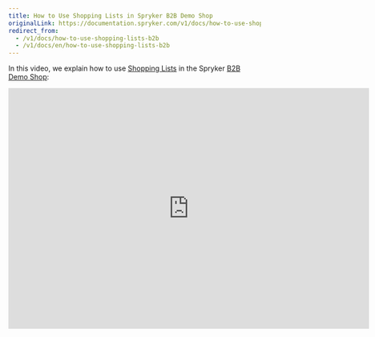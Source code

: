 ```yaml
---
title: How to Use Shopping Lists in Spryker B2B Demo Shop
originalLink: https://documentation.spryker.com/v1/docs/how-to-use-shopping-lists-b2b
redirect_from:
  - /v1/docs/how-to-use-shopping-lists-b2b
  - /v1/docs/en/how-to-use-shopping-lists-b2b
---
```


In this video, we explain how to use [Shopping Lists](https://documentation.spryker.com/v1/docs/multiple-shared-shopping-lists) in the Spryker [B2B Demo Shop](https://documentation.spryker.com/v1/docs/demoshops#b2b-demo-shop):

<iframe src="https://fast.wistia.net/embed/iframe/zk32pr3lgt" title="How to use Shopping Lists in Spryker" allowtransparency="true" frameborder="0" scrolling="no" class="wistia_embed" name="wistia_embed" allowfullscreen="0" mozallowfullscreen="0" webkitallowfullscreen="0" oallowfullscreen="0" msallowfullscreen="0" width="720" height="480"></iframe>
